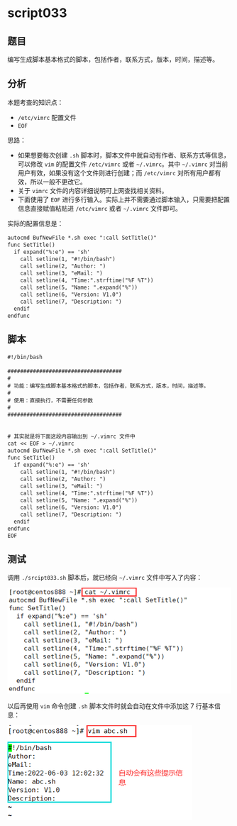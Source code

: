 # script033
## 题目

编写生成脚本基本格式的脚本，包括作者，联系方式，版本，时间，描述等。





## 分析

本题考查的知识点：

- `/etc/vimrc` 配置文件
- `EOF`

思路：

- 如果想要每次创建 `.sh` 脚本时，脚本文件中就自动有作者、联系方式等信息，可以修改 `vim` 的配置文件 `/etc/vimrc` 或者 `~/.vimrc`。其中 `~/.vimrc` 对当前用户有效，如果没有这个文件则进行创建；而 `/etc/vimrc` 对所有用户都有效，所以一般不更改它。
- 关于 `vimrc` 文件的内容详细说明可上网查找相关资料。
- 下面使用了 `EOF` 进行多行输入。实际上并不需要通过脚本输入，只需要把配置信息直接赋值粘贴进 `/etc/vimrc` 或者 `~/.vimrc` 文件即可。

实际的配置信息是：

```shell
autocmd BufNewFile *.sh exec ":call SetTitle()"
func SetTitle()
  if expand("%:e") == 'sh'
    call setline(1, "#!/bin/bash")
    call setline(2, "Author: ")
    call setline(3, "eMail: ")
    call setline(4, "Time:".strftime("%F %T"))
    call setline(5, "Name: ".expand("%"))
    call setline(6, "Version: V1.0")
    call setline(7, "Description: ")
  endif
endfunc
```





## 脚本

```shell
#!/bin/bash

####################################
#
# 功能：编写生成脚本基本格式的脚本，包括作者，联系方式，版本，时间，描述等。
#
# 使用：直接执行，不需要任何参数
#
####################################


# 其实就是将下面这段内容输出到 ~/.vimrc 文件中
cat << EOF > ~/.vimrc
autocmd BufNewFile *.sh exec ":call SetTitle()"
func SetTitle()
  if expand("%:e") == 'sh'
    call setline(1, "#!/bin/bash")
    call setline(2, "Author: ")
    call setline(3, "eMail: ")
    call setline(4, "Time:".strftime("%F %T"))
    call setline(5, "Name: ".expand("%"))
    call setline(6, "Version: V1.0")
    call setline(7, "Description: ")
  endif
endfunc
EOF
```






## 测试

调用 `./srcipt033.sh` 脚本后，就已经向 `~/.vimrc` 文件中写入了内容：

![image-20220603120135197](image-script033/image-20220603120135197.png)

以后再使用 `vim` 命令创建 `.sh` 脚本文件时就会自动在文件中添加这 7 行基本信息：

![image-20220603120257644](image-script033/image-20220603120257644.png)



